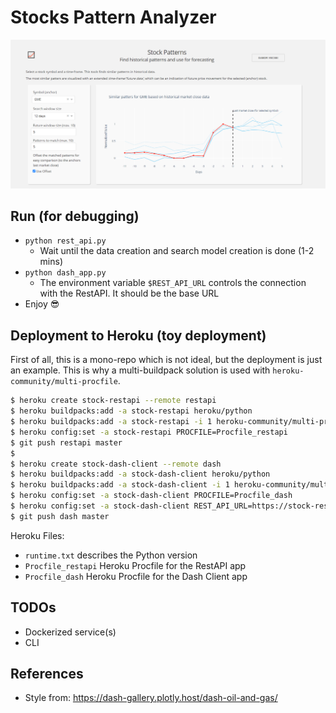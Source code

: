 # Stocks Pattern Analyzer

<img src="art/homepage.png" width="800" alt="homepage"></a>

## Run (for debugging)

- `python rest_api.py`
    - Wait until the data creation and search model creation is done (1-2 mins)
- `python dash_app.py`
    - The environment variable `$REST_API_URL` controls the connection with the RestAPI. It should be the base URL
- Enjoy :sunglasses: 

## Deployment to Heroku (toy deployment)

First of all, this is a mono-repo which is not ideal, but the deployment is just an example.
This is why a multi-buildpack solution is used with `heroku-community/multi-procfile`.

```bash
$ heroku create stock-restapi --remote restapi
$ heroku buildpacks:add -a stock-restapi heroku/python
$ heroku buildpacks:add -a stock-restapi -i 1 heroku-community/multi-procfile
$ heroku config:set -a stock-restapi PROCFILE=Procfile_restapi
$ git push restapi master
$
$ heroku create stock-dash-client --remote dash
$ heroku buildpacks:add -a stock-dash-client heroku/python
$ heroku buildpacks:add -a stock-dash-client -i 1 heroku-community/multi-procfile
$ heroku config:set -a stock-dash-client PROCFILE=Procfile_dash
$ heroku config:set -a stock-dash-client REST_API_URL=https://stock-restapi.herokuapp.com --> this is the URL where we can reach the RestAPI
$ git push dash master
```

Heroku Files:
- `runtime.txt` describes the Python version
- `Procfile_restapi` Heroku Procfile for the RestAPI app 
- `Procfile_dash` Heroku Procfile for the Dash Client app 

## TODOs

- Dockerized service(s)
- CLI

## References

- Style from: https://dash-gallery.plotly.host/dash-oil-and-gas/
